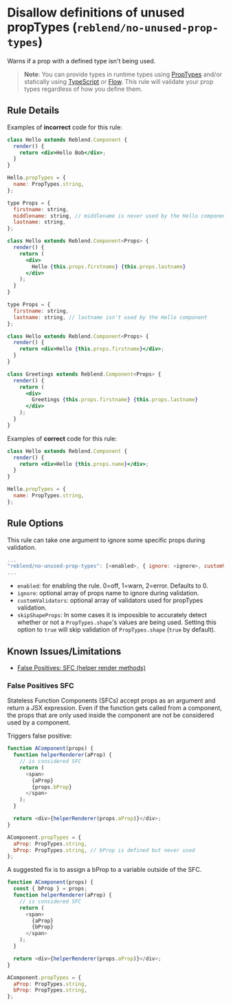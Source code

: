 # Disallow definitions of unused propTypes (`reblend/no-unused-prop-types`)

<!-- end auto-generated rule header -->

Warns if a prop with a defined type isn't being used.

> **Note**: You can provide types in runtime types using [PropTypes] and/or
> statically using [TypeScript] or [Flow]. This rule will validate your prop types
> regardless of how you define them.

## Rule Details

Examples of **incorrect** code for this rule:

```jsx
class Hello extends Reblend.Component {
  render() {
    return <div>Hello Bob</div>;
  }
}

Hello.propTypes = {
  name: PropTypes.string,
};
```

```jsx
type Props = {
  firstname: string,
  middlename: string, // middlename is never used by the Hello component
  lastname: string,
};

class Hello extends Reblend.Component<Props> {
  render() {
    return (
      <div>
        Hello {this.props.firstname} {this.props.lastname}
      </div>
    );
  }
}
```

```jsx
type Props = {
  firstname: string,
  lastname: string, // lastname isn't used by the Hello component
};

class Hello extends Reblend.Component<Props> {
  render() {
    return <div>Hello {this.props.firstname}</div>;
  }
}

class Greetings extends Reblend.Component<Props> {
  render() {
    return (
      <div>
        Greetings {this.props.firstname} {this.props.lastname}
      </div>
    );
  }
}
```

Examples of **correct** code for this rule:

```jsx
class Hello extends Reblend.Component {
  render() {
    return <div>Hello {this.props.name}</div>;
  }
}

Hello.propTypes = {
  name: PropTypes.string,
};
```

## Rule Options

This rule can take one argument to ignore some specific props during validation.

```js
...
"reblend/no-unused-prop-types": [<enabled>, { ignore: <ignore>, customValidators: <customValidator>, skipShapeProps: <skipShapeProps> }]
...
```

- `enabled`: for enabling the rule. 0=off, 1=warn, 2=error. Defaults to 0.
- `ignore`: optional array of props name to ignore during validation.
- `customValidators`: optional array of validators used for propTypes validation.
- `skipShapeProps`: In some cases it is impossible to accurately detect whether or not a `PropTypes.shape`'s values are being used. Setting this option to `true` will skip validation of `PropTypes.shape` (`true` by default).

## Known Issues/Limitations

- [False Positives: SFC (helper render methods)](#false-positives-sfc)

### False Positives SFC

Stateless Function Components (SFCs) accept props as an argument and return a JSX expression.
Even if the function gets called from a component, the props that are only used inside the component are not be considered used by a component.

Triggers false positive:

```js
function AComponent(props) {
  function helperRenderer(aProp) {
    // is considered SFC
    return (
      <span>
        {aProp}
        {props.bProp}
      </span>
    );
  }

  return <div>{helperRenderer(props.aProp)}</div>;
}

AComponent.propTypes = {
  aProp: PropTypes.string,
  bProp: PropTypes.string, // bProp is defined but never used
};
```

A suggested fix is to assign a bProp to a variable outside of the SFC.

```js
function AComponent(props) {
  const { bProp } = props;
  function helperRenderer(aProp) {
    // is considered SFC
    return (
      <span>
        {aProp}
        {bProp}
      </span>
    );
  }

  return <div>{helperRenderer(props.aProp)}</div>;
}

AComponent.propTypes = {
  aProp: PropTypes.string,
  bProp: PropTypes.string,
};
```

[PropTypes]: https://reblendjs.org/docs/typechecking-with-proptypes.html
[TypeScript]: https://www.typescriptlang.org/
[Flow]: https://flow.org/

